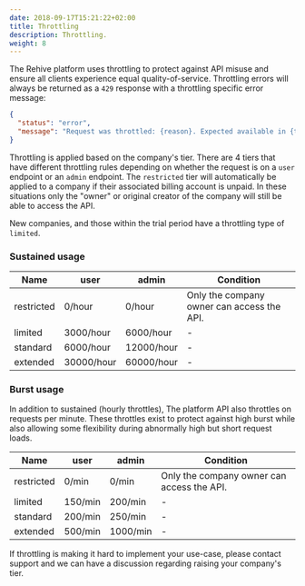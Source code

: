 ```yaml
---
date: 2018-09-17T15:21:22+02:00
title: Throttling
description: Throttling.
weight: 8
---
```


The Rehive platform uses throttling to protect against API misuse and ensure all clients experience equal quality-of-service. Throttling errors will always be returned as a `429` response with a throttling specific error message:

```json
{
  "status": "error",
  "message": "Request was throttled: {reason}. Expected available in {time}."
}
```

Throttling is applied based on the company's tier. There are 4 tiers that have different throttling rules depending on whether the request is on a `user` endpoint or an `admin` endpoint. The `restricted` tier will automatically be applied to a company if their associated billing account is unpaid. In these situations only the "owner" or original creator of the company will still be able to access the API.

New companies, and those within the trial period have a throttling type of `limited`. 

### Sustained usage

Name| user | admin | Condition
---|---|---|---
restricted | 0/hour | 0/hour | Only the company owner can access the API.
limited | 3000/hour | 6000/hour | -
standard | 6000/hour | 12000/hour | -
extended | 30000/hour | 60000/hour | -

### Burst usage

In addition to sustained (hourly throttles), The platform API also throttles on requests per minute. These throttles exist to protect against high burst while also allowing some flexibility during abnormally high but short request loads.

Name| user | admin | Condition
---|---|---|---
restricted | 0/min | 0/min | Only the company owner can access the API.
limited | 150/min | 200/min | -
standard | 200/min | 250/min | -
extended | 500/min | 1000/min | -

<aside class="notice">
	If throttling is making it hard to implement your use-case, please contact support and we can have a discussion regarding raising your company's tier.
</aside>

